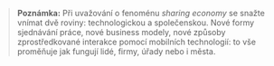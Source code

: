 > **Poznámka:** Při uvažování o fenoménu *sharing economy* se snažte vnímat dvě roviny: technologickou a společenskou. Nové formy sjednávání práce, nové business modely, nové způsoby zprostředkované interakce pomocí mobilních technologií: to vše proměňuje jak fungují lidé, firmy, úřady nebo i města.

